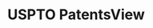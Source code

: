 ---
layout: default
bigquery: https://console.cloud.google.com/bigquery?p=patents-public-data&d=patentsview&page=dataset
citation: Attribution should be given to PatentsView for use, distribution, or derivative
  works.
code: https://github.com/CSSIP-AIR/PatentsView-Code-Snippets/
contributors: USPTO
cost: None
description: 'PatentsView includes US patent data including raw data (summaries, applications,
  pregrant applications), disambugations of inventors and assignees, and inventor
  gender estimates.  Also foreign priority data, # of figures and sheets, and government
  interest statements.'
documentation: https://patentsview.org/query/builder-faqs
last_edit: 04/08/2022, 06:56:17
location: https://patentsview.org/
maintained_by: USPTO
record_creation_timestamp: 12/2/2020 17:20:46
schema_fields:
- disamb_inventor_id_20200630
- application_id
- classification_status
- lawyer_id
- filename
- status
- subgroup
- symbol_position
- longitude
- type
- classification_data_source
- series_code
- f371_date
- disamb_assignee_id_20200331
- disamb_inventor_id_20190820
- disamb_inventor_id_20201229
- rel_id
- dependent
- abstract
- disamb_assignee_id_20190820
- location_id
- county_fips
- ipc_class
- withdrawn
- role
- mainclass_id
- assignee_id
- disamb_inventor_id_20181127
- variety
- subsection_id
- section_id
- attribution_status
- date
- classification_value
- organization
- doctype
- length
- patent_id
- kind
- state_fips
- latitude
- group_id
- category
- num_sheets
- subgroup_id
- state
- county
- disamb_inventor_id_20170307
- text
- rule_47
- publication_number
- subcategory_id
- disamb_assignee_id_20190312
- disclaimer_date
- disamb_assignee_id_20200630
- country_transformed
- disamb_inventor_id_20171226
- name_last
- level_two
- number
- rawinventor_id
- fname
- deceased
- uuid
- disamb_inventor_id_20190312
- level_one
- section
- category_id
- male_flag
- exemplary
- sequence
- lname
- term_disclaimer
- _371_date
- disamb_assignee_id_20200929
- name
- num
- city
- main_group
- field_title
- term_grant
- classification_level
- disamb_inventor_id_20191231
- latin_name
- _102_date
- action_date
- subclass
- field_id
- contract_award_number
- disamb_assignee_id_20191008
- disamb_inventor_id_20180528
- subclass_id
- reldocno
- designation
- disamb_inventor_id_20170808
- lapse_of_patent
- num_figures
- male
- level_three
- organization_id
- sector_title
- term_extension
- disamb_inventor_id_20200929
- inventor_id
- relkind
- group
- gi_statement
- id
- rawassignee_id
- ipc_version_indicator
- latlong
- disamb_inventor_id_20171003
- disamb_inventor_id_20200331
- disamb_assignee_id_20191231
- citation_id
- title
- f102_date
- country
- rawlocation_id
- disamb_assignee_id_20181127
- name_first
- applicant_type
- doc_type
- disamb_inventor_id_20191008
- num_claims
shortname: patentsview
tags:
- disambiguation
- United States
- gender
terms_of_use: Creative Commons Attribution 4.0 International License.
timeframe: 1963-1999
title: USPTO PatentsView
uuid: cf1780b1-e265-4e49-8d1d-83b9cfe0fd9a
---